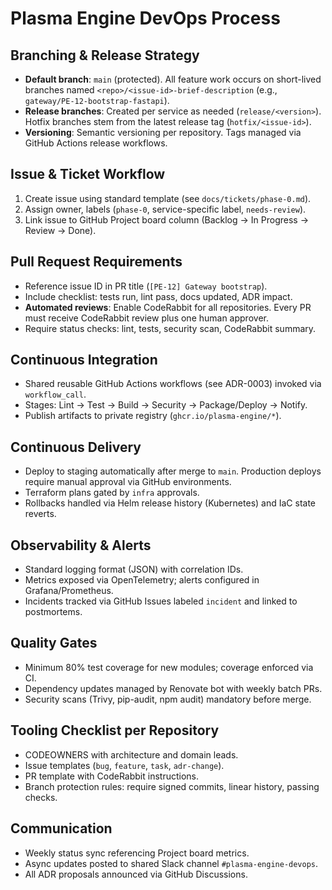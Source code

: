 # Plasma Engine DevOps Process

## Branching & Release Strategy

- **Default branch**: `main` (protected). All feature work occurs on short-lived branches named `<repo>/<issue-id>-brief-description` (e.g., `gateway/PE-12-bootstrap-fastapi`).
- **Release branches**: Created per service as needed (`release/<version>`). Hotfix branches stem from the latest release tag (`hotfix/<issue-id>`).
- **Versioning**: Semantic versioning per repository. Tags managed via GitHub Actions release workflows.

## Issue & Ticket Workflow

1. Create issue using standard template (see `docs/tickets/phase-0.md`).
2. Assign owner, labels (`phase-0`, service-specific label, `needs-review`).
3. Link issue to GitHub Project board column (Backlog → In Progress → Review → Done).

## Pull Request Requirements

- Reference issue ID in PR title (`[PE-12] Gateway bootstrap`).
- Include checklist: tests run, lint pass, docs updated, ADR impact.
- **Automated reviews**: Enable CodeRabbit for all repositories. Every PR must receive CodeRabbit review plus one human approver.
- Require status checks: lint, tests, security scan, CodeRabbit summary.

## Continuous Integration

- Shared reusable GitHub Actions workflows (see ADR-0003) invoked via `workflow_call`.
- Stages: Lint → Test → Build → Security → Package/Deploy → Notify.
- Publish artifacts to private registry (`ghcr.io/plasma-engine/*`).

## Continuous Delivery

- Deploy to staging automatically after merge to `main`. Production deploys require manual approval via GitHub environments.
- Terraform plans gated by `infra` approvals.
- Rollbacks handled via Helm release history (Kubernetes) and IaC state reverts.

## Observability & Alerts

- Standard logging format (JSON) with correlation IDs.
- Metrics exposed via OpenTelemetry; alerts configured in Grafana/Prometheus.
- Incidents tracked via GitHub Issues labeled `incident` and linked to postmortems.

## Quality Gates

- Minimum 80% test coverage for new modules; coverage enforced via CI.
- Dependency updates managed by Renovate bot with weekly batch PRs.
- Security scans (Trivy, pip-audit, npm audit) mandatory before merge.

## Tooling Checklist per Repository

- CODEOWNERS with architecture and domain leads.
- Issue templates (`bug`, `feature`, `task`, `adr-change`).
- PR template with CodeRabbit instructions.
- Branch protection rules: require signed commits, linear history, passing checks.

## Communication

- Weekly status sync referencing Project board metrics.
- Async updates posted to shared Slack channel `#plasma-engine-devops`.
- All ADR proposals announced via GitHub Discussions.
